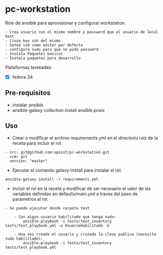 # pc-workstation

Role de ansible para aprovisionar y configurar workstation.

	- Crea usuario con el mismo nombre y password que el usuario de local host
	- Cruza key ssh del mismo
	- Setea vim como editor por defecto
	- configura sudo para que no pida password
	- Instala Paquetes basicos
	- Instala paquetes para desarrollo

Plataformas testeadas:
- [X] fedora 34

## Pre-requisitos
 - instalar ansible
 - ansible-galaxy collection install ansible.posix

## Uso

- Crear o modificar el archivo requirements.yml en el directorio raiz de la receta para incluir el rol.

```
- src: git@github.com:upszot/pc-workstation.git
  scm: git
  version: "master"
```

- Ejecutar el comando galaxy-install para instalar el rol.

```
ansible-galaxy install -r requirements.yml
```

- Incluir el rol en la receta y modificar de ser necesario el valor de las variables definidas en defaults/main.yml a traves del paso de parametros al rol.

```
- Se puede ejecutar desde carpeta test 

	- Con algun usuario habilitado que tenga sudo:
		ansible-playbook -i tests/test_inventory tests/test_playbook.yml -u UsuarioHabilitado -k

	- Una vez creado el usuario y cruzada la clave publica (necesita sudo habilitado):
		ansible-playbook -i tests/test_inventory tests/test_playbook.yml 


```

